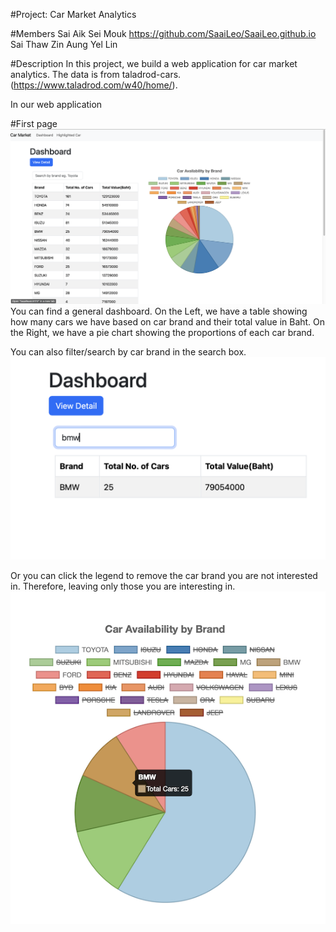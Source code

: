 #Project: Car Market Analytics

#Members
Sai Aik Sei Mouk https://github.com/SaaiLeo/SaaiLeo.github.io
Sai Thaw Zin Aung
Yel Lin

#Description
In this project, we build a web application for car market analytics. The data is from taladrod-cars.(https://www.taladrod.com/w40/home/).

In our web application

#First page
![Image](screenshots/firstpage.png)
You can find a general dashboard. On the Left, we have a table showing how many cars we have based on car brand and their total value in Baht.
On the Right, we have a pie chart showing the proportions of each car brand.

You can also filter/search by car brand in the search box.
![Image](screenshots/searchfilter.png)

Or you can click the legend to remove the car brand you are not interested in. Therefore, leaving only those you are interesting in.
![Image](screenshots/piechartFilter.png)



